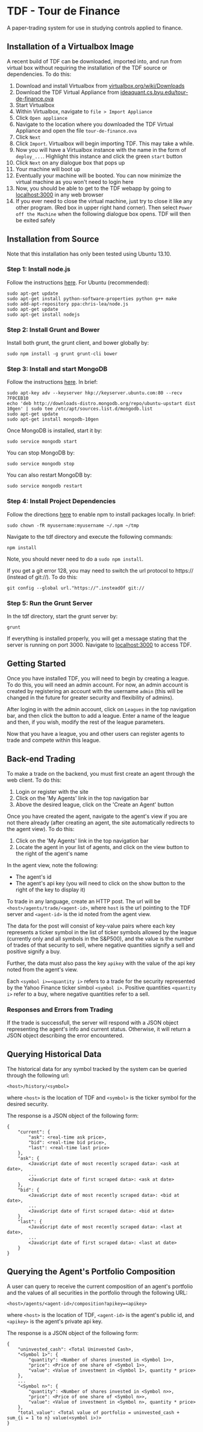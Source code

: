 # TDF - Tour de Finance

A paper-trading system for use in studying controls applied to finance.

## Installation of a Virtualbox Image

A recent build of TDF can be downloaded, imported into, and run from virtual box without requiring the installation of the TDF source or dependencies. To do this:

1. Download and install Virtualbox from [virtualbox.org/wiki/Downloads](https://www.virtualbox.org/wiki/Downloads)
2. Download the TDF Virtual Appliance from [ideaquant.cs.byu.edu/tour-de-finance.ova](http://ideaquant.cs.byu.edu/tour-de-finance.ova)
3. Start Virtualbox
4. Within Virtualbox, navigate to `file > Import Appliance`
5. Click `Open appliance`
6. Navigate to the location where you downloaded the TDF Virtual Appliance and open the file `tour-de-finance.ova`
7. Click `Next`
8. Click `Import`. Virtualbox will begin importing TDF. This may take a while.
9. Now you will have a Virtualbox instance with the name in the form of `deploy_...`. Highlight this instance and click the green `start` button
10. Click `Next` on any dialogue box that pops up
11. Your machine will boot up
12. Eventually your machine will be booted. You can now minimize the virtual machine as you won't need to login here
13. Now, you should be able to get to the TDF webapp by going to [localhost:3000](http://localhost:3000/) in any web browser
14. If you ever need to close the virtual machine, just try to close it like any other program. (Red box in upper right hand corner). Then select `Power off the Machine` when the following dialogue box opens. TDF will then be exited safely

## Installation from Source

Note that this installation has only been tested using Ubuntu 13.10.

### Step 1: Install node.js

Follow the instructions [here](https://github.com/joyent/node/wiki/Installing-Node.js-via-package-manager). For Ubuntu (recommended):

	sudo apt-get update
	sudo apt-get install python-software-properties python g++ make
	sudo add-apt-repository ppa:chris-lea/node.js
	sudo apt-get update
	sudo apt-get install nodejs

### Step 2: Install Grunt and Bower

Install both grunt, the grunt client, and bower globally by:

	sudo npm install -g grunt grunt-cli bower

### Step 3: Install and start MongoDB

Follow the instructions [here](http://docs.mongodb.org/manual/tutorial/install-mongodb-on-ubuntu/). In brief:

	sudo apt-key adv --keyserver hkp://keyserver.ubuntu.com:80 --recv 7F0CEB10
	echo 'deb http://downloads-distro.mongodb.org/repo/ubuntu-upstart dist 10gen' | sudo tee /etc/apt/sources.list.d/mongodb.list
	sudo apt-get update
	sudo apt-get install mongodb-10gen

Once MongoDB is installed, start it by:

	sudo service mongodb start

You can stop MongoDB by:

	sudo service mongodb stop

You can also restart MongoDB by:

	sudo service mongodb restart

### Step 4: Install Project Dependencies

Follow the directions [here](https://github.com/ekalinin/nodeenv/issues/24) to enable npm to install packages locally. In brief:

	sudo chown -fR myusername:myusername ~/.npm ~/tmp

Navigate to the tdf directory and execute the following commands:

	npm install

Note, you should never need to do a `sudo npm install`.

If you get a git error 128, you may need to switch the url protocol to https:// (instead of git://). To do this:

	git config --global url."https://".insteadOf git://

### Step 5: Run the Grunt Server

In the tdf directory, start the grunt server by:

	grunt

If everything is installed properly, you will get a message stating that the server is running on port 3000. Navigate to [localhost:3000](http://localhost:3000) to access TDF.

## Getting Started

Once you have installed TDF, you will need to begin by creating a league. To do this, you will need an admin account. For now, an admin account is created by registering an account with the username `admin` (this will be changed in the future for greater security and flexibility of admins).

After loging in with the admin account, click on `Leagues` in the top navigation bar, and then click the button to add a league. Enter a name of the league and then, if you wish, modify the rest of the league parameters. 

Now that you have a league, you and other users can register agents to trade and compete within this league.

## Back-end Trading

To make a trade on the backend, you must first create an agent through the web client. To do this:

1.  Login or register with the site
2.  Click on the 'My Agents' link in the top navigation bar
3.  Above the desired league, click on the 'Create an Agent' button

Once you have created the agent, navigate to the agent's view if you are not there already (after creating an agent, the site automatically redirects to the agent view). To do this:

1.  Click on the 'My Agents' link in the top navigation bar
2.  Locate the agent in your list of agents, and click on the view button to the right of the agent's name

In the agent view, note the following:

*  The agent's id
*  The agent's api key (you will need to click on the show button to the right of the key to display it)

To trade in any language, create an HTTP post. The url will be `<host>/agents/trade/<agent-id>`, where `host` is the url pointing to the TDF server and `<agent-id>` is the id noted from the agent view.

The data for the post will consist of key-value pairs where each key represents a ticker symbol in the list of ticker symbols allowed by the league (currently only and all symbols in the S&P500), and the value is the number of trades of that security to sell, where negative quantities signify a sell and positive signify a buy.

Further, the data must also pass the key `apikey` with the value of the api key noted from the agent's view.

Each `<symbol i>=<quantity i>` refers to a trade for the security represented by the Yahoo Finance ticker simbol `<symbol i>`. Positive quantities `<quantity i>` refer to a buy, where negative quantities refer to a sell.

### Responses and Errors from Trading

If the trade is successfull, the server will respond with a JSON object representing the agent's info and current status. Otherwise, it will return a JSON object describing the error encountered.


## Querying Historical Data

The historical data for any symbol tracked by the system can be queried through the following url:

    <host>/history/<symbol>

where `<host>` is the location of TDF and `<symbol>` is the ticker symbol for the desired security.

The response is a JSON object of the following form:

    {
        "current": {
            "ask": <real-time ask price>,
            "bid": <real-time bid price>,
            "last": <real-time last price>
        },
        "ask": {
            <JavaScript date of most recently scraped data>: <ask at date>,
            ...
            <JavaScript date of first scraped data>: <ask at date>
        },
        "bid": {
            <JavaScript date of most recently scraped data>: <bid at date>,
            ...
            <JavaScript date of first scraped data>: <bid at date>
        },
        "last": {
            <JavaScript date of most recently scraped data>: <last at date>,
            ...
            <JavaScript date of first scraped data>: <last at date>
        }
    }
    
## Querying the Agent's Portfolio Composition

A user can query to receive the current composition of an agent's portfolio and the values of all securities in the portfolio through the following URL:

    <host>/agents/<agent-id>/composition?apikey=<apikey>
	
where `<host>` is the location of TDF, `<agent-id>` is the agent's public id, and `<apikey>` is the agent's private api key.

The response is a JSON object of the following form:

    {
        "uninvested_cash": <Total Uninvested Cash>,
        "<Symbol 1>": {
            "quantity": <Number of shares invested in <Symbol 1>>,
            "price": <Price of one share of <Symbol 1>>,
            "value": <Value of investment in <Symbol 1>, quantity * price>
        },
        ...
        "<Symbol n>": {
            "quantity": <Number of shares invested in <Symbol n>>,
            "price": <Price of one share of <Symbol n>>,
            "value": <Value of investment in <Symbol n>, quantity * price>
        },
        "total_value": <Total value of portfolio = uninvested_cash + sum_{i = 1 to n} value(<symbol i>)>
    }
